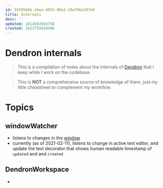 ```yaml
---
id: 59f0566b-24ea-4053-90e1-39a706a397e9
title: Internals
desc: ''
updated: 1614583583758
created: 1612791819408
---
```


# Dendron internals

> This is a compilation of notes about the internals of [Dendron](https://dendron.so/) that I keep while I work on the codebase. 

> This is **NOT** a comprehensive source of knowledge of them, just my little cheatsheet to complement my workflow.

# Topics

## windowWatcher
- listens to changes in the [window](https://code.visualstudio.com/api/references/vscode-api#window)
- currently (as of 2021-02-11), listens to change in active text editor, and update the text decorator that shows human readable timestamp of `updated` and and `created`

## DendronWorkspace
- 